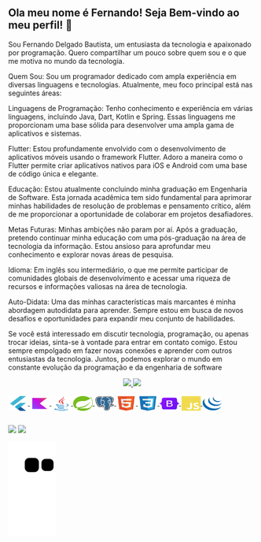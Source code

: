 ## Ola meu nome é Fernando! Seja Bem-vindo ao meu perfil! 👋

Sou Fernando Delgado Bautista, um entusiasta da tecnologia e apaixonado por programação. Quero compartilhar um pouco sobre quem sou e o que me motiva no mundo da tecnologia.

Quem Sou:
Sou um programador dedicado com ampla experiência em diversas linguagens e tecnologias. Atualmente, meu foco principal está nas seguintes áreas:

Linguagens de Programação: Tenho conhecimento e experiência em várias linguagens, incluindo Java, Dart, Kotlin e Spring. Essas linguagens me proporcionam uma base sólida para desenvolver uma ampla gama de aplicativos e sistemas.

Flutter: Estou profundamente envolvido com o desenvolvimento de aplicativos móveis usando o framework Flutter. Adoro a maneira como o Flutter permite criar aplicativos nativos para iOS e Android com uma base de código única e elegante.

Educação:
Estou atualmente concluindo minha graduação em Engenharia de Software. Esta jornada acadêmica tem sido fundamental para aprimorar minhas habilidades de resolução de problemas e pensamento crítico, além de me proporcionar a oportunidade de colaborar em projetos desafiadores.

Metas Futuras:
Minhas ambições não param por aí. Após a graduação, pretendo continuar minha educação com uma pós-graduação na área de tecnologia da informação. Estou ansioso para aprofundar meu conhecimento e explorar novas áreas de pesquisa.

Idioma:
Em inglês sou intermediário, o que me permite participar de comunidades globais de desenvolvimento e acessar uma riqueza de recursos e informações valiosas na área de tecnologia.

Auto-Didata:
Uma das minhas características mais marcantes é minha abordagem autodidata para aprender. Sempre estou em busca de novos desafios e oportunidades para expandir meu conjunto de habilidades.

Se você está interessado em discutir tecnologia, programação, ou apenas trocar ideias, sinta-se à vontade para entrar em contato comigo. Estou sempre empolgado em fazer novas conexões e aprender com outros entusiastas da tecnologia. Juntos, podemos explorar o mundo em constante evolução da programação e da engenharia de software
<div align="center">
  <a href="https://github.com/F-Delgado">
  <img height="180em" src="https://github-readme-stats.vercel.app/api?username=F-Delgado&show_icons=true&theme=dracula&include_all_commits=true&count_private=true"/>
  <img height="180em" src="https://github-readme-stats.vercel.app/api/top-langs/?username=F-Delgado&layout=compact&langs_count=7&theme=dracula"/>
</div>

  <div style="display: inline_block"><br>
  <img align="center" alt="Flutter" height="30" width="40" src="https://raw.githubusercontent.com/devicons/devicon/master/icons/flutter/flutter-original.svg">
  <img align="center" alt="Kotlin" height="30" width="40" src="https://raw.githubusercontent.com/devicons/devicon/master/icons/kotlin/kotlin-original.svg">   
  <img align="center" alt="Java" height="30" width="40" src="https://raw.githubusercontent.com/devicons/devicon/master/icons/java/java-original.svg">  
  <img align="center" alt="Spring" height="30" width="40" src="https://raw.githubusercontent.com/devicons/devicon/master/icons/spring/spring-original.svg">
  <img align="center" alt="PostgresSQL" height="30" width="40" src="https://raw.githubusercontent.com/devicons/devicon/master/icons/postgresql/postgresql-original.svg">
  <img align="center" alt="HTML" height="30" width="40" src="https://raw.githubusercontent.com/devicons/devicon/master/icons/html5/html5-original.svg">
  <img align="center" alt="CSS" height="30" width="40" src="https://raw.githubusercontent.com/devicons/devicon/master/icons/css3/css3-original.svg">
  <img align="center" alt="Bootstrap" height="30" width="40" src="https://raw.githubusercontent.com/devicons/devicon/master/icons/bootstrap/bootstrap-original.svg">
  <img align="center" alt="JS" height="30" width="40" src="https://raw.githubusercontent.com/devicons/devicon/master/icons/javascript/javascript-plain.svg">
  <img align="center" alt="JQuery" height="30" width="40" src="https://raw.githubusercontent.com/devicons/devicon/master/icons/jquery/jquery-original.svg">  
  
  
</div>
  
##
  <div> 
  <a href = "mailto:fdbautista90@gmail.com"><img src="https://img.shields.io/badge/-Gmail-%23333?style=for-the-badge&logo=gmail&logoColor=white" target="_blank"></a>
  <a href="https://www.linkedin.com/in/fernando-delgado-bautista/" target="_blank"><img src="https://img.shields.io/badge/-LinkedIn-%230077B5?style=for-the-badge&logo=linkedin&logoColor=white" target="_blank"></a> 
 
  ![Snake animation](https://github.com/F-Delgado/F-Delgado/blob/output/github-contribution-grid-snake.svg)
 
</div>
  


